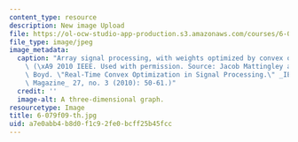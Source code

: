 ```yaml
---
content_type: resource
description: New image Upload
file: https://ol-ocw-studio-app-production.s3.amazonaws.com/courses/6-079-introduction-to-convex-optimization-fall-2009/a7e0abb4b8d0f1c92fe0bcff25b45fcc_6-079f09-th.jpg
file_type: image/jpeg
image_metadata:
  caption: "Array signal processing, with weights optimized by convex optimization.\
    \ (\xA9 2010 IEEE. Used with permission. Source: Jacob Mattingley and Stephen\
    \ Boyd. \"Real-Time Convex Optimization in Signal Processing.\" _IEEE Signal Processing\
    \ Magazine_ 27, no. 3 (2010): 50-61.)"
  credit: ''
  image-alt: A three-dimensional graph.
resourcetype: Image
title: 6-079f09-th.jpg
uid: a7e0abb4-b8d0-f1c9-2fe0-bcff25b45fcc
---
```

